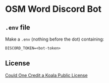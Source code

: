 # OSM Word Discord Bot

## `.env` file

Make a `.env` (nothing before the dot) containing:

```env
DISCORD_TOKEN=<bot-token>
```

## License

[Could One Credit a Koala Public License](<https://github.com/GoodClover/COCK-Public-License/blob/main/LICENSE.md>)
